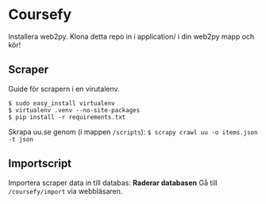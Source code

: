 Coursefy
=======
Installera web2py.
Klona detta repo in i application/ i din web2py mapp och kör!

Scraper
----------
Guide för scrapern i en virutalenv.
```
$ sudo easy_install virtualenv
$ virtualenv .venv --no-site-packages
$ pip install -r requirements.txt
```
Skrapa uu.se genom (i mappen ``/scripts``):
``$ scrapy crawl uu -o items.json -t json``

Importscript
---------------
Importera scraper data in till databas:
**Raderar databasen**
Gå till `/coursefy/import` via webbläsaren.